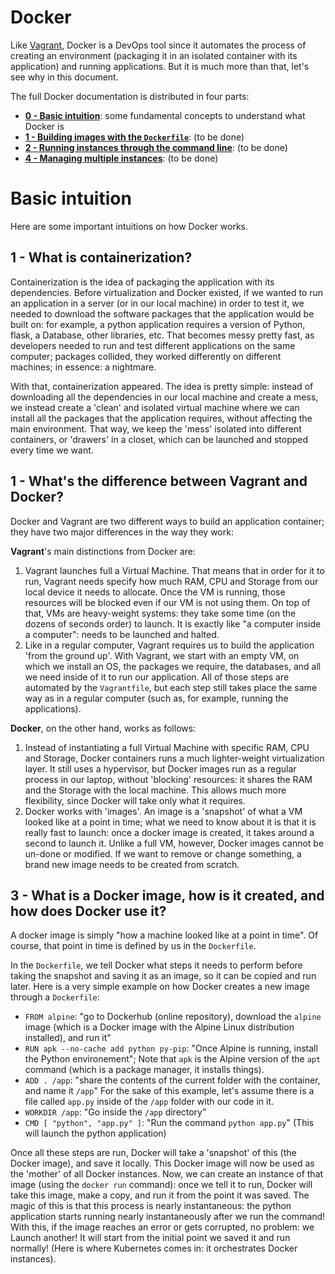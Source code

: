 # Docker

Like [Vagrant](../4-vagrant/README.md), Docker is a DevOps tool since it automates the process of creating an environment (packaging it in an isolated container with its application) and running applications. But it is much more than that, let's see why in this document.

The full Docker documentation is distributed in four parts:
- **[0 - Basic intuition](#basic-intuitions)**: some fundamental concepts to understand what Docker is
- **[1 - Building images with the `Dockerfile`]()**: (to be done)
- **[2 - Running instances through the command line]()**: (to be done)
- **[4 - Managing multiple instances]()**: (to be done)

# Basic intuition
Here are some important intuitions on how Docker works.

## 1 - What is containerization?
Containerization is the idea of packaging the application with its dependencies. Before virtualization and Docker existed, if we wanted to run an application in a server (or in our local machine) in order to test it, we needed to download the software packages that the application would be built on: for example, a python application requires a version of Python, flask, a Database, other libraries, etc. That becomes messy pretty fast, as developers needed to run and test different applications on the same computer; packages collided, they worked differently on different machines; in essence: a nightmare.

With that, containerization appeared. The idea is pretty simple: instead of downloading all the dependencies in our local machine and create a mess, we instead create a 'clean' and isolated virtual machine where we can install all the packages that the application requires, without affecting the main environment. That way, we keep the 'mess' isolated into different containers, or 'drawers' in a closet, which can be launched and stopped every time we want.

## 1 - What's the difference between Vagrant and Docker?
Docker and Vagrant are two different ways to build an application container; they have two major differences in the way they work:

**Vagrant**'s main distinctions from Docker are:
1. Vagrant launches full a Virtual Machine. That means that in order for it to run, Vagrant needs specify how much RAM, CPU and Storage from our local device it needs to allocate. Once the VM is running, those resources will be blocked even if our VM is not using them. On top of that, VMs are heavy-weight systems: they take some time (on the dozens of seconds order) to launch. It is exactly like "a computer inside a computer": needs to be launched and halted.
2. Like in a regular computer, Vagrant requires us to build the application 'from the ground up'. With Vagrant, we start with an empty VM, on which we install an OS, the packages we require, the databases, and all we need inside of it to run our application. All of those steps are automated by the `Vagrantfile`, but each step still takes place the same way as in a regular computer (such as, for example, running the applications).

**Docker**, on the other hand, works as follows:
1. Instead of instantiating a full Virtual Machine with specific RAM, CPU and Storage, Docker containers runs a much lighter-weight virtualization layer. It still uses a hypervisor, but Docker images run as a regular process in our laptop, without 'blocking' resources: it shares the RAM and the Storage with the local machine. This allows much more flexibility, since Docker will take only what it requires.
2. Docker works with 'images'. An image is a 'snapshot' of what a VM looked like at a point in time; what we need to know about it is that it is really fast to launch: once a docker image is created, it takes around a second to launch it. Unlike a full VM, however, Docker images cannot be un-done or modified. If we want to remove or change something, a brand new image needs to be created from scratch.

## 3 - What is a Docker image, how is it created, and how does Docker use it?
A docker image is simply "how a machine looked like at a point in time". Of course, that point in time is defined by us in the `Dockerfile`.

In the `Dockerfile`, we tell Docker what steps it needs to perform before taking the snapshot and saving it as an image, so it can be copied and run later. Here is a very simple example on how Docker creates a new image through a `Dockerfile`:
- `FROM alpine`: "go to Dockerhub (online repository), download the `alpine` image (which is a Docker image with the Alpine Linux distribution installed), and run it"
- `RUN apk --no-cache add python py-pip`: "Once Alpine is running, install the Python environement"; Note that `apk` is the Alpine version of the `apt` command (which is a package manager, it installs things).
- `ADD . /app`: "share the contents of the current folder with the container, and name it `/app`" For the sake of this example, let's assume there is a file called `app.py` inside of the `/app` folder with our code in it.
- `WORKDIR /app`: "Go inside the `/app` directory"
- `CMD [ "python", "app.py" ]`: "Run the command `python app.py`" (This will launch the python application)

Once all these steps are run, Docker will take a 'snapshot' of this (the Docker image), and save it locally. This Docker image will now be used as the 'mother' of all Docker instances. 
Now, we can create an instance of that image (using the `docker run` command): once we tell it to run, Docker will take this image, make a copy, and run it from the point it was saved. The magic of this is that this process is nearly instantaneous: the python application starts running nearly instantaneously after we run the command! 
With this, if the image reaches an error or gets corrupted, no problem: we Launch another! It will start from the initial point we saved it and run normally! (Here is where Kubernetes comes in: it orchestrates Docker instances).
